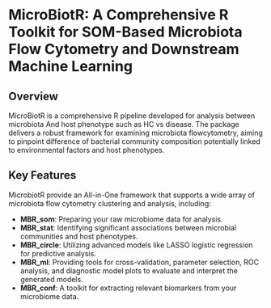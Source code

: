 # MicroBiotR: A Comprehensive R Toolkit for SOM-Based Microbiota Flow Cytometry and Downstream Machine Learning

## Overview

MicroBiotR is a comprehensive R pipeline developed for analysis between microbiota And host phenotype such as HC vs disease. The package delivers a robust framework for examining microbiota flowcytometry, aiming to pinpoint difference of bacterial community composition potentially linked to environmental factors and host phenotypes.

## Key Features

MicrobiotR provide an All-in-One framework that supports a wide array of microbiota flow cytometry clustering and analysis, including:
* **MBR_som**: Preparing your raw microbiome data for analysis.
* **MBR_stat**: Identifying significant associations between microbial communities and host phenotypes.
* **MBR_circle**: Utilizing advanced models like LASSO logistic regression for predictive analysis.
* **MBR_ml**: Providing tools for cross-validation, parameter selection, ROC analysis, and diagnostic model plots to evaluate and interpret the generated models.
* **MBR_conf**: A toolkit for extracting relevant biomarkers from your microbiome data.
